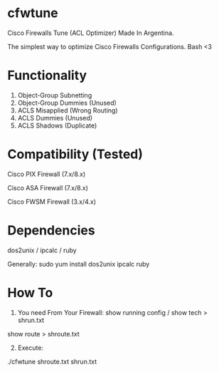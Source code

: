cfwtune
=======

Cisco Firewalls Tune (ACL Optimizer)
Made In Argentina.

The simplest way to optimize Cisco Firewalls Configurations.
Bash <3

Functionality
=======
1. Object-Group Subnetting
2. Object-Group Dummies (Unused)
3. ACLS Misapplied (Wrong Routing)
4. ACLS Dummies (Unused)
5. ACLS Shadows (Duplicate)

Compatibility (Tested)
=======

Cisco PIX Firewall (7.x/8.x)

Cisco ASA Firewall (7.x/8.x)

Cisco FWSM Firewall (3.x/4.x)

Dependencies
=======

dos2unix / ipcalc / ruby

Generally: sudo yum install dos2unix ipcalc ruby

How To
=======
1. You need From Your Firewall:
show running config / show tech > shrun.txt

show route > shroute.txt

2. Execute:

./cfwtune shroute.txt shrun.txt
